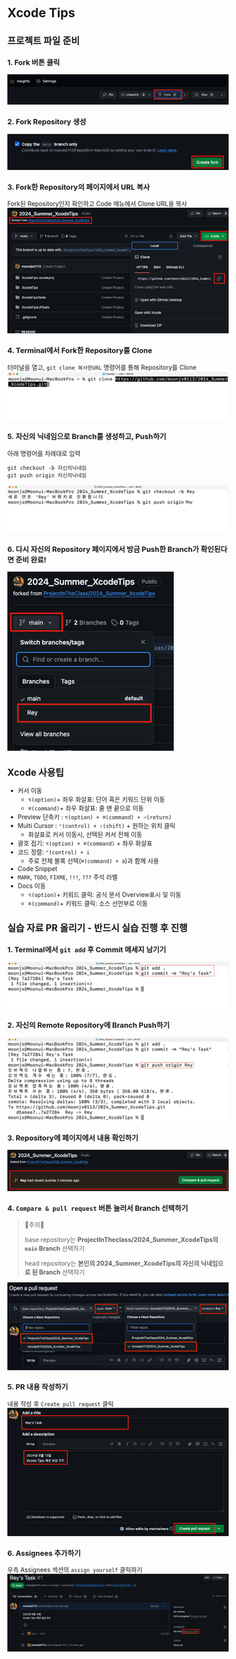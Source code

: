 # Xcode Tips

## 프로젝트 파일 준비

### 1. Fork 버튼 클릭
![Fork_Button](resource/Fork_Button.png)

### 2. Fork Repository 생성
![Create_fork](resource/Create_fork.png)

### 3. Fork한 Repository의 페이지에서 URL 복사
Fork된 Repository인지 확인하고 Code 메뉴에서 Clone URL을 복사
![GitURL](resource/GitURL.png)

### 4. Terminal에서 Fork한 Repository를 Clone
터미널을 열고, `git clone 복사한URL` 명령어를 통해 Repository를 Clone
![GitClone](resource/GitClone.png)

### 5. 자신의 닉네임으로 Branch를 생성하고, Push하기
아래 명령어를 차례대로 입력
``` shell
git checkout -b 자신의닉네임
git push origin 자신의닉네임
```
![Branch_Push](resource/Branch_Push.png)

### 6. 다시 자신의 Repository 페이지에서 방금 Push한 Branch가 확인된다면 준비 완료!
![Branch_Check](resource/Branch_Check.png)

## Xcode 사용팁
- 커서 이동
    - `⌥(option)`+ 좌우 화살표: 단어 혹은 키워드 단위 이동
    - `⌘(command)`+ 좌우 화살표: 줄 맨 끝으로 이동
- Preview 단축키 : `⌥(option) + ⌘(command) + ⏎(return)`
- Multi Cursor : `⌃(control) + ⇧(shift)` + 원하는 위치 클릭
    - 화살표로 커서 이동시, 선택된 커서 전체 이동
- 괄호 접기: `⌥(option) + ⌘(command)` + 좌우 화살표
- 코드 정렬: `⌃(control) + i`
    - 주로 전체 블록 선택(`⌘(command) + a`)과 함께 사용
- Code Snippet
- `MARK`, `TODO`, `FIXME`, `!!!`, `???` 주석 라벨
- Docs 이동
    - `⌥(option)`+ 키워드 클릭: 공식 문서 Overview표시 및 이동
    - `⌘(command)`+ 키워드 클릭: 소스 선언부로 이동

## 실습 자료 PR 올리기 - 반드시 실습 진행 후 진행
### 1. Terminal에서 `git add` 후 Commit 메세지 남기기
![Add_Commit](resource/Add_Commit.png)

### 2. 자신의 Remote Repository에 Branch Push하기
![Branch_Push_2](resource/Branch_Push_2.png)
    
### 3. Repository에 페이지에서 내용 확인하기 
![Push_Check](resource/Push_Check.png)

### 4. `Compare & pull request` 버튼 눌러서 Branch 선택하기
> 🚨주의🚨
>
> base repository는 **ProjectInTheclass/2024_Summer_XcodeTips의 `main` Branch** 선택하기
>
> head repository는 **본인의 2024_Summer_XcodeTips의 자신의 닉네임으로 된 Branch** 선택하기

![Compare_Branch](resource/Compare_Branch.png)
### 5. PR 내용 작성하기
내용 작성 후 `Create pull request` 클릭
![Create_PR](resource/Create_PR.png)

### 6. Assignees 추가하기
우측 Assignees 섹션의 `assign yourself` 클릭하기
![Assignees](resource/Assignees.png)

